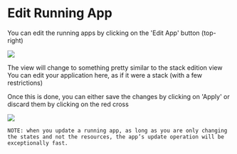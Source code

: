 # Edit Running App


You can edit the running apps by clicking on the 'Edit App' button (top-right)

![](https://raw.githubusercontent.com/VisualOps/book-image/master/ide_app_edit.png)

The view will change to something pretty similar to the stack edition view<br />
You can edit your application here, as if it were a stack (with a few restrictions)

Once this is done, you can either save the changes by clicking on 'Apply' or discard them by clicking on the red cross

![](https://raw.githubusercontent.com/VisualOps/book-image/master/ide_app_edition.png)

    NOTE: when you update a running app, as long as you are only changing the states and not the resources, the app’s update operation will be exceptionally fast.
